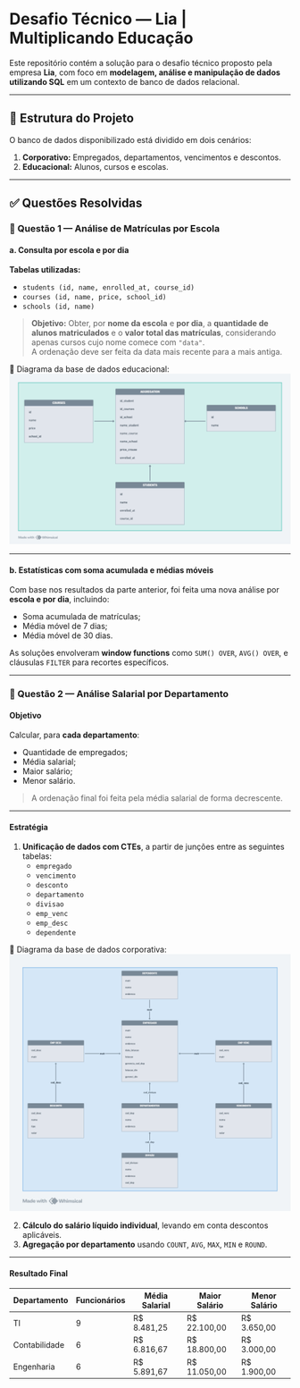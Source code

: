 # Desafio Técnico — Lia | Multiplicando Educação

Este repositório contém a solução para o desafio técnico proposto pela empresa **Lia**, com foco em **modelagem, análise e manipulação de dados utilizando SQL** em um contexto de banco de dados relacional.

---

## 📁 Estrutura do Projeto

O banco de dados disponibilizado está dividido em dois cenários:

1. **Corporativo:** Empregados, departamentos, vencimentos e descontos.
2. **Educacional:** Alunos, cursos e escolas.

---

## ✅ Questões Resolvidas

### 📌 Questão 1 — Análise de Matrículas por Escola

#### a. Consulta por escola e por dia

**Tabelas utilizadas:**
- `students (id, name, enrolled_at, course_id)`
- `courses (id, name, price, school_id)`
- `schools (id, name)`

> **Objetivo:** Obter, por **nome da escola** e **por dia**, a **quantidade de alunos matriculados** e o **valor total das matrículas**, considerando apenas cursos cujo nome comece com `"data"`.  
> A ordenação deve ser feita da data mais recente para a mais antiga.

📌 Diagrama da base de dados educacional:  
![Diagrama da Base de Dados](./img/database_challenger_01.png)

---

#### b. Estatísticas com soma acumulada e médias móveis

Com base nos resultados da parte anterior, foi feita uma nova análise por **escola e por dia**, incluindo:

- Soma acumulada de matrículas;
- Média móvel de 7 dias;
- Média móvel de 30 dias.

As soluções envolveram **window functions** como `SUM() OVER`, `AVG() OVER`, e cláusulas `FILTER` para recortes específicos.

---

### 📌 Questão 2 — Análise Salarial por Departamento

#### Objetivo

Calcular, para **cada departamento**:

- Quantidade de empregados;
- Média salarial;
- Maior salário;
- Menor salário.

> A ordenação final foi feita pela média salarial de forma decrescente.

---

#### Estratégia

1. **Unificação de dados com CTEs**, a partir de junções entre as seguintes tabelas:
   - `empregado`
   - `vencimento`
   - `desconto`
   - `departamento`
   - `divisao`
   - `emp_venc`
   - `emp_desc`
   - `dependente`

📌 Diagrama da base de dados corporativa:  
![Diagrama da Base de Dados](./img/database_challenger_02.png)

2. **Cálculo do salário líquido individual**, levando em conta descontos aplicáveis.
3. **Agregação por departamento** usando `COUNT`, `AVG`, `MAX`, `MIN` e `ROUND`.

---

#### Resultado Final

| Departamento     | Funcionários | Média Salarial | Maior Salário | Menor Salário |
|------------------|--------------|----------------|----------------|----------------|
| TI               | 9            | R$ 8.481,25     | R$ 22.100,00    | R$ 3.650,00     |
| Contabilidade    | 6            | R$ 6.816,67     | R$ 18.800,00    | R$ 3.000,00     |
| Engenharia       | 6            | R$ 5.891,67     | R$ 11.050,00    | R$ 1.900,00     |
